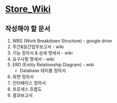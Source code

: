 # [Store_Wiki](https://github.com/Port8090/Store_Wiki/wiki)

## 작성해야 할 문서
1. WBS (Work Breakdown Structure) - google drive
2. 주간&일간업무보고서 - wiki
3. 기능 정의서 & 상세 명세서 - wiki
4. 요구사항 명세서 - wiki
5. ERD (Entity Relationship Diagram) - wiki
    - Database 테이블 정의서
6. 화면 정의서
7. 인터페이스 정의서
8. 프로세스 흐름도
9. 결과보고서

